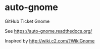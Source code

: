 # auto-gnome

GitHub Ticket Gnome

See https://auto-gnome.readthedocs.org/

Inspired by http://wiki.c2.com/?WikiGnome
